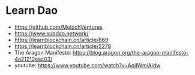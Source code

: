 # Learn Dao

- <https://github.com/MolochVentures>
- <https://www.subdao.network/>
- <https://learnblockchain.cn/article/869>
- <https://learnblockchain.cn/article/2278>
- The Aragon Manifesto: <https://blog.aragon.org/the-aragon-manifesto-4a21212eac03/>
- youtube:  https://www.youtube.com/watch?v=AqjIWmiAidw
